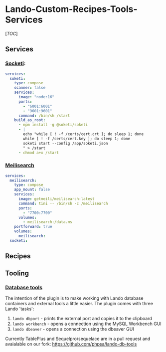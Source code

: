 # Lando-Custom-Recipes-Tools-Services

[_TOC_]

## Services

### [Socketi](https://docs.soketi.app/):
```yaml
services:
  soketi:
    type: compose
    scanner: false
    services:
      image: "node:16"
      ports:
        - "6001:6001"
        - "9601:9601"
      command: /bin/sh /start
    build_as_root:
      - npm install -g @soketi/soketi
      - |
        echo "while [ ! -f /certs/cert.crt ]; do sleep 1; done
        while [ ! -f /certs/cert.key ]; do sleep 1; done
        soketi start --config /app/soketi.json
        " > /start
      - chmod a+x /start
```

### [Meilisearch](https://www.meilisearch.com/)
```yaml
services:
  meilisearch:
    type: compose
    app_mount: false
    services:
      image: getmeili/meilisearch:latest
      command: tini -- /bin/sh -c /meilisearch
      ports:
        - "7700:7700"
      volumes:
        - meilisearch:/data.ms
    portforward: true
    volumes:
      meilisearch:
  socketi:
```

## Recipes

## Tooling
 
### [Database tools](https://github.com/tanc/lando-db-tools)

The intention of the plugin is to make working with Lando database containers and external tools a little easier. The plugin comes with three Lando 'tasks':

1. `lando dbport` - prints the external port and copies it to the clipboard
2. `lando workbench` - opens a connection using the MySQL Workbench GUI
3. `lando dbeaver` - opens a connection using the dbeaver GUI

Currently TablePlus and Sequelpro/sequelace are in a pull request and avaialable on our fork: https://github.com/phpsa/lando-db-tools

